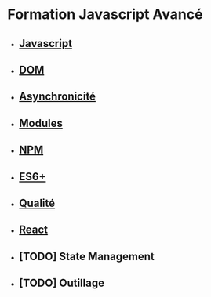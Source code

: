 # Formation Javascript Avancé

- ## [Javascript](./chapitres/javascript_avance.md)
- ## [DOM](./chapitres/dom.md)
- ## [Asynchronicité](./chapitres/asynchrone.md)
- ## [Modules](./chapitres/modules.md)
- ## [NPM](./chapitres/npm.md)
- ## [ES6+](./chapitres/es6+.md)
- ## [Qualité](./chapitres/qualite.md)
- ## [React](./chapitres/react.md)
- ## [TODO] State Management
- ## [TODO] Outillage
